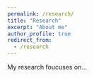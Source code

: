 ```yaml
---
permalink: /research/
title: "Research"
excerpt: "About me"
author_profile: true
redirect_from:
  - /research
---
```


My research foucuses on...

